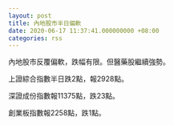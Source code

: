 ```yaml
---
layout: post
title: 內地股市半日偏軟
date: 2020-06-17 11:37:41.000000000 +08:00
categories: rss
---
```


內地股市反覆偏軟，跌幅有限。但醫藥股繼續強勢。

上證綜合指數半日跌2點，報2928點。

深證成份指數報11375點，跌23點。

創業板指數報2258點，跌1點。
